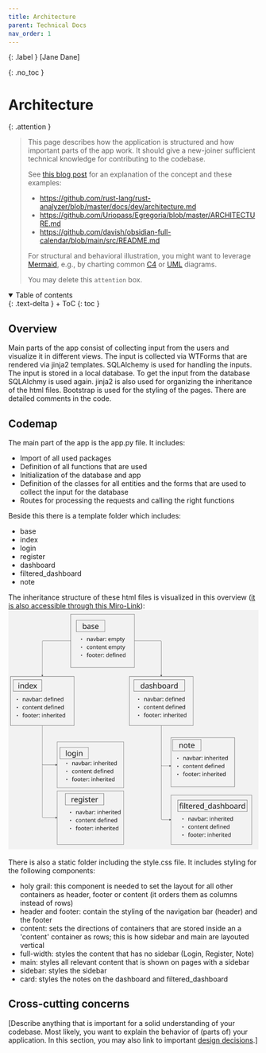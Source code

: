 ```yaml
---
title: Architecture
parent: Technical Docs
nav_order: 1
---
```


{: .label }
[Jane Dane]

{: .no_toc }
# Architecture

{: .attention }
> This page describes how the application is structured and how important parts of the app work. It should give a new-joiner sufficient technical knowledge for contributing to the codebase.
> 
> See [this blog post](https://matklad.github.io/2021/02/06/ARCHITECTURE.md.html) for an explanation of the concept and these examples:
>
> + <https://github.com/rust-lang/rust-analyzer/blob/master/docs/dev/architecture.md>
> + <https://github.com/Uriopass/Egregoria/blob/master/ARCHITECTURE.md>
> + <https://github.com/davish/obsidian-full-calendar/blob/main/src/README.md>
> 
> For structural and behavioral illustration, you might want to leverage [Mermaid](../ui-components.md), e.g., by charting common [C4](https://c4model.com/) or [UML](https://www.omg.org/spec/UML) diagrams.
> 
>
> You may delete this `attention` box.

<details open markdown="block">
{: .text-delta }
<summary>Table of contents</summary>
+ ToC
{: toc }
</details>

## Overview

Main parts of the app consist of collecting input from the users and visualize it in different views. The input is collected via WTForms that are rendered via jinja2 templates. SQLAlchemy is used for handling the inputs. The input is stored in a local database. To get the input from the database SQLAlchmy is used again. jinja2 is also used for organizing the inheritance of the html files. Bootstrap is used for the styling of the pages. There are detailed comments in the code. 

## Codemap

The main part of the app is the app.py file. It includes:
+ Import of all used packages
+ Definition of all functions that are used 
+ Initialization of the database and app
+ Definition of the classes for all entities and the forms that are used to collect the input for the database
+ Routes for processing the requests and calling the right functions

Beside this there is a template folder which includes:
+ base
+ index
+ login
+ register
+ dashboard
+ filtered_dashboard
+ note

The inheritance structure of these html files is visualized in this overview ([it is also accessible through this Miro-Link](https://miro.com/app/board/uXjVIOX94I4=/)): ![Inheritance structure](assets/images/Inheritance.png)


There is also a static folder including the style.css file. It includes styling for the following components:
+ holy grail: this component is needed to set the layout for all other containers as header, footer or content (it orders them as columns instead of rows)
+ header and footer: contain the styling of the navigation bar (header) and the footer
+ content: sets the directions of containers that are stored inside an a 'content' container as rows; this is how sidebar and main are layouted vertical 
+ full-width: styles the content that has no sidebar (Login, Register, Note)
+ main: styles all relevant content that is shown on pages with a sidebar
+ sidebar: styles the sidebar
+ card: styles the notes on the dashboard and filtered_dashboard
  
## Cross-cutting concerns

[Describe anything that is important for a solid understanding of your codebase. Most likely, you want to explain the behavior of (parts of) your application. In this section, you may also link to important [design decisions](../design-decisions.md).]

